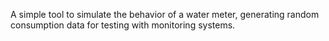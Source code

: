 A simple tool to simulate the behavior of a water meter, generating random consumption data for testing with monitoring systems.

